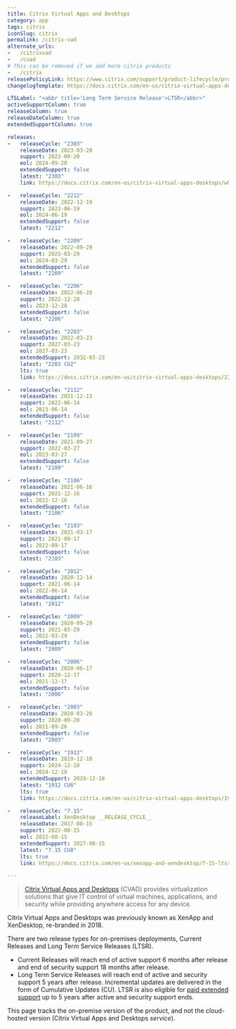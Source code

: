 ```yaml
---
title: Citrix Virtual Apps and Desktops
category: app
tags: citrix
iconSlug: citrix
permalink: /citrix-vad
alternate_urls:
-   /citrixvad
-   /cvad
# This can be removed if we add more citrix products
-   /citrix
releasePolicyLink: https://www.citrix.com/support/product-lifecycle/product-matrix.html
changelogTemplate: https://docs.citrix.com/en-us/citrix-virtual-apps-desktops/__RELEASE_CYCLE__/whats-new.html

LTSLabel: "<abbr title='Long Term Service Release'>LTSR</abbr>"
activeSupportColumn: true
releaseColumn: true
releaseDateColumn: true
extendedSupportColumn: true

releases:
-   releaseCycle: "2303"
    releaseDate: 2023-03-20
    support: 2023-09-20
    eol: 2024-09-20
    extendedSupport: false
    latest: "2303"
    link: https://docs.citrix.com/en-us/citrix-virtual-apps-desktops/whats-new.html

-   releaseCycle: "2212"
    releaseDate: 2022-12-19
    support: 2023-06-19
    eol: 2024-06-19
    extendedSupport: false
    latest: "2212"

-   releaseCycle: "2209"
    releaseDate: 2022-09-29
    support: 2023-03-29
    eol: 2024-03-29
    extendedSupport: false
    latest: "2209"

-   releaseCycle: "2206"
    releaseDate: 2022-06-28
    support: 2022-12-28
    eol: 2023-12-28
    extendedSupport: false
    latest: "2206"

-   releaseCycle: "2203"
    releaseDate: 2022-03-23
    support: 2027-03-23
    eol: 2027-03-23
    extendedSupport: 2032-03-23
    latest: "2203 CU2"
    lts: true
    link: https://docs.citrix.com/en-us/citrix-virtual-apps-desktops/2203-ltsr/whats-new/cumulative-update-2.html

-   releaseCycle: "2112"
    releaseDate: 2021-12-13
    support: 2022-06-14
    eol: 2023-06-14
    extendedSupport: false
    latest: "2112"

-   releaseCycle: "2109"
    releaseDate: 2021-09-27
    support: 2022-03-27
    eol: 2023-03-27
    extendedSupport: false
    latest: "2109"

-   releaseCycle: "2106"
    releaseDate: 2021-06-16
    support: 2021-12-16
    eol: 2022-12-16
    extendedSupport: false
    latest: "2106"

-   releaseCycle: "2103"
    releaseDate: 2021-03-17
    support: 2021-09-17
    eol: 2022-09-17
    extendedSupport: false
    latest: "2103"

-   releaseCycle: "2012"
    releaseDate: 2020-12-14
    support: 2021-06-14
    eol: 2022-06-14
    extendedSupport: false
    latest: "2012"

-   releaseCycle: "2009"
    releaseDate: 2020-09-29
    support: 2021-03-29
    eol: 2022-03-29
    extendedSupport: false
    latest: "2009"

-   releaseCycle: "2006"
    releaseDate: 2020-06-17
    support: 2020-12-17
    eol: 2021-12-17
    extendedSupport: false
    latest: "2006"

-   releaseCycle: "2003"
    releaseDate: 2020-03-20
    support: 2020-09-20
    eol: 2021-09-26
    extendedSupport: false
    latest: "2003"

-   releaseCycle: "1912"
    releaseDate: 2019-12-18
    support: 2024-12-18
    eol: 2024-12-18
    extendedSupport: 2029-12-18
    latest: "1912 CU6"
    lts: true
    link: https://docs.citrix.com/en-us/citrix-virtual-apps-desktops/1912-ltsr/whats-new/cumulative-update-6.html

-   releaseCycle: "7.15"
    releaseLabel: XenDesktop __RELEASE_CYCLE__
    releaseDate: 2017-08-15
    support: 2022-08-15
    eol: 2022-08-15
    extendedSupport: 2027-08-15
    latest: "7.15 CU8"
    lts: true
    link: https://docs.citrix.com/en-us/xenapp-and-xendesktop/7-15-ltsr/whats-new/cumulative-update-8.html

---
```


> [Citrix Virtual Apps and Desktops](https://www.citrix.com/products/citrix-virtual-apps-and-desktops/) (CVAD) provides virtualization solutions that give IT control of virtual machines, applications, and security while providing anywhere access for any device.

Citrix Virtual Apps and Desktops was previously known as XenApp and XenDesktop, re-branded in 2018.

There are two release types for on-premises deployments, Current Releases and Long Term Service Releases (LTSR).

* Current Releases will reach end of active support 6 months after release and end of security support 18 months after release.
* Long Term Service Releases will reach end of active and security support 5 years after release. Incremental updates are delivered in the form of Cumulative Updates (CU). LTSR is also eligible for [paid extended support](https://support.citrix.com/article/CTX459999/extended-support-customer-guide) up to 5 years after active and security support ends.

This page tracks the on-premise version of the product, and not the cloud-hosted version (Citrix Virtual Apps and Desktops _service_).
